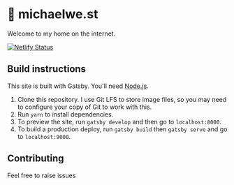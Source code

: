 # 🏡 michaelwe.st

Welcome to my home on the internet. 

[![Netlify Status](https://api.netlify.com/api/v1/badges/cb0e3314-e6c0-4a14-873d-eb18f6bc5b75/deploy-status)](https://app.netlify.com/sites/michaelwest-portfolio/deploys)

## Build instructions

This site is built with Gatsby. You'll need [Node.js](https://nodejs.org/download/).

1. Clone this repository. I use Git LFS to store image files, so you may need to configure your copy of Git to work with this.
2. Run `yarn` to install dependencies.
3. To preview the site, run `gatsby develop` and then go to `localhost:8000`.
4. To build a production deploy, run `gatsby build` then `gatsby serve` and go to `localhost:9000`.

## Contributing

Feel free to raise issues 